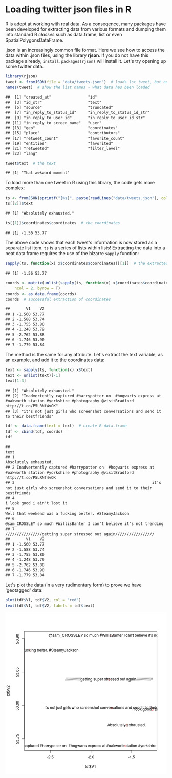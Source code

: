 # Loading twitter json files in R

R is adept at working with real data. As a conseqence, many packages
have been developed for extracting data from various formats and dumping
them into standard R *classes* such as data.frame, list or even
SpatialPolygonsDataFrame.

.json is an increasingly common file format. Here we see how to access
the data within .json files, using the library **rjson**. If you do not have
this package already, `install.packages(rjson)` will install it.
Let's try opening up some twitter data.


```r
library(rjson)
tweet <- fromJSON(file = "data/tweets.json")  # loads 1st tweet, but no more
names(tweet)  # show the list names - what data has been loaded
```

```
##  [1] "created_at"                "id"                       
##  [3] "id_str"                    "text"                     
##  [5] "source"                    "truncated"                
##  [7] "in_reply_to_status_id"     "in_reply_to_status_id_str"
##  [9] "in_reply_to_user_id"       "in_reply_to_user_id_str"  
## [11] "in_reply_to_screen_name"   "user"                     
## [13] "geo"                       "coordinates"              
## [15] "place"                     "contributors"             
## [17] "retweet_count"             "favorite_count"           
## [19] "entities"                  "favorited"                
## [21] "retweeted"                 "filter_level"             
## [23] "lang"
```

```r
tweet$text  # the text
```

```
## [1] "That awkward moment"
```


To load more than one tweet in R using this library, the code gets more complex:


```r
ts <- fromJSON(sprintf("[%s]", paste(readLines("data/tweets.json"), collapse = ",")))
ts[[2]]$text
```

```
## [1] "Absolutely exhausted."
```

```r
ts[[1]]$coordinates$coordinates  # the coordinates
```

```
## [1] -1.56 53.77
```


The above code shows that each tweet's information is now stored as
a separate list item. `ts` is a series of lists within lists!
Extracting the data into a neat data frame requires the use of the bizarre
`sapply` function:


```r
sapply(ts, function(x) x$coordinates$coordinates)[[1]]  # the extracted coords
```

```
## [1] -1.56 53.77
```

```r
coords <- matrix(unlist(sapply(ts, function(x) x$coordinates$coordinates)), 
    ncol = 2, byrow = T)
coords <- as.data.frame(coords)
coords  # successful extraction of coordinates
```

```
##       V1    V2
## 1 -1.560 53.77
## 2 -1.588 53.74
## 3 -1.755 53.80
## 4 -1.248 53.79
## 5 -2.762 53.88
## 6 -1.746 53.90
## 7 -1.779 53.84
```


The method is the same for any attribute.
Let's extract the text variable, as an example, and add it to the
coordinates data:


```r
text <- sapply(ts, function(x) x$text)
text <- unlist(text)[-1]
text[1:3]
```

```
## [1] "Absolutely exhausted."                                                                                                                       
## [2] "Inadvertently captured #harrypotter on  #hogwarts express at #oakworth station #yorkshire #photography @visitBradford http://t.co/P5LRNf4vOK"
## [3] "it's not just girls who screenshot conversations and send it to their bestfriends"
```

```r
tdf <- data.frame(text = text)  # create R data.frame
tdf <- cbind(tdf, coords)
tdf
```

```
##                                                                                                                                           text
## 1                                                                                                                        Absolutely exhausted.
## 2 Inadvertently captured #harrypotter on  #hogwarts express at #oakworth station #yorkshire #photography @visitBradford http://t.co/P5LRNf4vOK
## 3                                                            it's not just girls who screenshot conversations and send it to their bestfriends
## 4                                                                                                                  i look good i ain't lost it
## 5                                                                                       Well that weekend was a fucking belter. #SteamyJackson
## 6                                                                        @sam_CROSSLEY so much #WillisBanter I can't believe it's not trending
## 7                                                                            ////////////////getting super stressed out again/////////////////
##       V1    V2
## 1 -1.560 53.77
## 2 -1.588 53.74
## 3 -1.755 53.80
## 4 -1.248 53.79
## 5 -2.762 53.88
## 6 -1.746 53.90
## 7 -1.779 53.84
```


Let's plot the data (in a very rudimentary form) to prove we have 'geotagged'
data:


```r
plot(tdf$V1, tdf$V2, col = "red")
text(tdf$V1, tdf$V2, labels = tdf$text)
```

![plot of chunk unnamed-chunk-5](figure/unnamed-chunk-5.png) 

